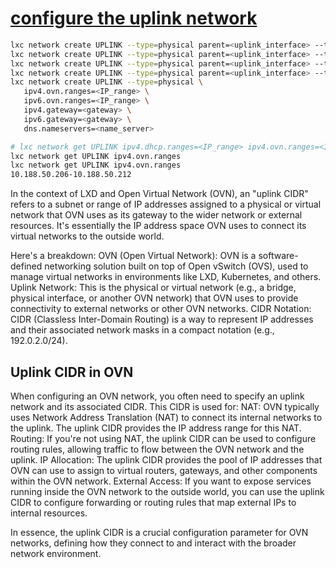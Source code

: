 # **[configure the uplink network](https://documentation.ubuntu.com/lxd/latest/howto/network_ovn_setup/)**

```bash
lxc network create UPLINK --type=physical parent=<uplink_interface> --target=<machine_name_1>
lxc network create UPLINK --type=physical parent=<uplink_interface> --target=<machine_name_2>
lxc network create UPLINK --type=physical parent=<uplink_interface> --target=<machine_name_3>
lxc network create UPLINK --type=physical parent=<uplink_interface> --target=<machine_name_4>
lxc network create UPLINK --type=physical \
   ipv4.ovn.ranges=<IP_range> \
   ipv6.ovn.ranges=<IP_range> \
   ipv4.gateway=<gateway> \
   ipv6.gateway=<gateway> \
   dns.nameservers=<name_server>

# lxc network get UPLINK ipv4.dhcp.ranges=<IP_range> ipv4.ovn.ranges=<IP_range>
lxc network get UPLINK ipv4.ovn.ranges
lxc network get UPLINK ipv4.ovn.ranges
10.188.50.206-10.188.50.212
```

In the context of LXD and Open Virtual Network (OVN), an "uplink CIDR" refers to a subnet or range of IP addresses assigned to a physical or virtual network that OVN uses as its gateway to the wider network or external resources. It's essentially the IP address space OVN uses to connect its virtual networks to the outside world.

Here's a breakdown:
OVN (Open Virtual Network):
OVN is a software-defined networking solution built on top of Open vSwitch (OVS), used to manage virtual networks in environments like LXD, Kubernetes, and others.
Uplink Network:
This is the physical or virtual network (e.g., a bridge, physical interface, or another OVN network) that OVN uses to provide connectivity to external networks or other OVN networks.
CIDR Notation:
CIDR (Classless Inter-Domain Routing) is a way to represent IP addresses and their associated network masks in a compact notation (e.g., 192.0.2.0/24).

## Uplink CIDR in OVN

When configuring an OVN network, you often need to specify an uplink network and its associated CIDR. This CIDR is used for:
NAT: OVN typically uses Network Address Translation (NAT) to connect its internal networks to the uplink. The uplink CIDR provides the IP address range for this NAT.
Routing: If you're not using NAT, the uplink CIDR can be used to configure routing rules, allowing traffic to flow between the OVN network and the uplink.
IP Allocation: The uplink CIDR provides the pool of IP addresses that OVN can use to assign to virtual routers, gateways, and other components within the OVN network.
External Access: If you want to expose services running inside the OVN network to the outside world, you can use the uplink CIDR to configure forwarding or routing rules that map external IPs to internal resources.

In essence, the uplink CIDR is a crucial configuration parameter for OVN networks, defining how they connect to and interact with the broader network environment.
